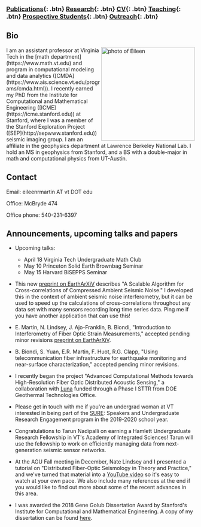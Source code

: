 ### [Publications](/publications){: .btn}     [Research](/research){: .btn}      [CV](/docs/ermartin_CV.pdf){: .btn}       [Teaching](/teaching){: .btn} 	[Prospective Students](/prospectiveStudents){: .btn}	[Outreach](/outreach){: .btn}

## Bio

<img src="https://eileenrmartin.github.io/img/eileen.jpg" alt="photo of Eileen" align="right" style="width: 250px;"/>
I am an assistant professor at Virginia Tech in the [math department](https://www.math.vt.edu) and program in computational modeling and data analytics ([CMDA](https://www.ais.science.vt.edu/programs/cmda.html)). I recently earned my PhD from the Institute for Computational and Mathematical Engineering ([ICME](https://icme.stanford.edu)) at Stanford, where I was a member of the Stanford Exploration Project ([SEP](http://sepwww.stanford.edu)) seismic imaging group. I am an affiliate in the geophysics department at Lawrence Berkeley National Lab. I hold an MS in geophysics from Stanford, and a BS with a double-major in math and computational physics from UT-Austin.  

## Contact

Email: eileenrmartin AT vt DOT edu   

Office: McBryde 474   

Office phone: 540-231-6397   


## Announcements, upcoming talks and papers

* Upcoming talks: 
    * April 18 Virginia Tech Undergraduate Math Club
    * May 10 Princeton Solid Earth Brownbag Seminar
    * May 15 Harvard BiSEPPS Seminar

* This new [preprint on EarthArXiV](https://eartharxiv.org/sx9zt/) describes "A Scalable Algorithm for Cross-correlations of Compressed Ambient Seismic Noise." I developed this in the context of ambient seismic noise interferometry, but it can be used to speed up the calculations of cross-correlations throughout any data set with many sensors recording long time series data. Ping me if you have another application that can use this!  


* E. Martin, N. Lindsey, J. Ajo-Franklin, B. Biondi, "Introduction to Interferometry of Fiber Optic Strain Measurements," accepted pending minor revisions [preprint on EarthArXiV](https://eartharxiv.org/s2tjd/). 

* B. Biondi, S. Yuan, E.R. Martin, F. Huot, R.G. Clapp, "Using telecommunication fiber infrastructure for earthquake monitoring and near-surface characterization," accepted pending minor revisions.

* I recently began the project "Advanced Computational Methods towards High-Resolution Fiber Optic Distributed Acoustic Sensing,"  a collaboration with [Luna](https://lunainc.com/) funded through a Phase I STTR from DOE Geothermal Technologies Office. 

* Please get in touch with me if you're an undergrad woman at VT interested in being part of the [SURE](/docs/SURE-poster.pdf): Speakers and Undergraduate Research Engagement program in the 2019-2020 school year. 

* Congratulations to Tarun Nadipalli on earning a Hamlett Undergraduate Research Fellowship in VT's Academy of Integrated Sciences! Tarun will use the fellowship to work on efficiently managing data from next-generation seismic sensor networks.

* At the AGU Fall meeting in December, Nate Lindsey and I presented a tutorial on "Distributed Fiber-Optic Seismology in Theory and Practice," and we've turned that material into a [YouTube video](https://youtu.be/LAcQ44YRMuM) so it's easy to watch at your own pace. We also include many references at the end if you would like to find out more about some of the recent advances in this area.

* I was awarded the 2018 Gene Golub Dissertation Award by Stanford's Institute for Computational and Mathematical Engineering. A copy of my dissertation can be found [here](http://sepwww.stanford.edu/data/media/public/docs/sep173/dissertation.pdf). 
